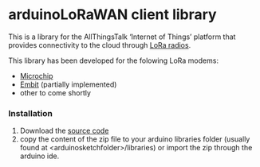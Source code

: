arduinoLoRaWAN client library
=============================

This is a library for the AllThingsTalk ‘Internet of Things’ platform that provides connectivity to the cloud through [LoRa radios](https://www.lora-alliance.org/What-Is-LoRa/Technology).  

This library has been developed for the folowing LoRa modems: 

- [Microchip](http://www.microchip.com/wwwproducts/Devices.aspx?product=RN2483)
- [Embit](http://www.embit.eu/products/wireless-modules/emb-lr1272/) (partially implemented)
- other to come shortly

### Installation
  1. Download the [source code](https://github.com/allthingstalk/att-arduino-lorawan-client/archive/master.zip)
  2. copy the content of the zip file to your arduino libraries folder (usually found at &lt;arduinosketchfolder>/libraries) or import the zip through the arduino ide.
  
